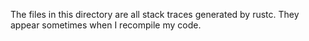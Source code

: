 The files in this directory are all stack traces generated by rustc.
They appear sometimes when I recompile my code.